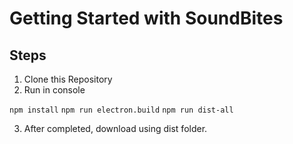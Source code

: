 # Getting Started with SoundBites


## Steps

1. Clone this Repository
2. Run in console


 `npm install`
 `npm run electron.build`
 `npm run dist-all`

3. After completed, download using dist folder.


